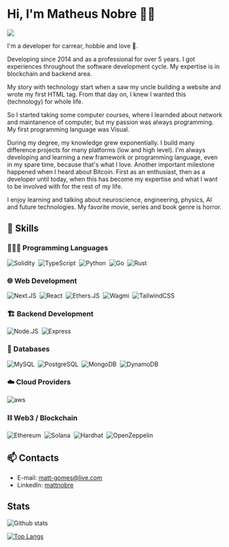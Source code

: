 # Hi, I'm Matheus Nobre 🫸🫷
![](https://komarev.com/ghpvc/?username=ccr5&color=green&style=flat-square)
<p></p>

I'm a developer for carrear, hobbie and love 🖤.

Developing since 2014 and as a professional for over 5 years. I got experiences throughout the software development cycle. My expertise is in blockchain and backend area.

My story with technology start when a saw my uncle building a website and wrote my first HTML tag. From that day on, I knew I wanted this (technology) for whole life. 

So I started taking some computer courses, where I learnded about network and maintanence of computer, but my passion was always programming. My first programming language was Visual. 

During my degree, my knowledge grew exponentially. I build many difference projects for many platforms (low and high level). I'm always developing and learning a new framework or programming language, even in my spare time, because that's what I love. Another important milestone happened when I heard about Bitcoin. First as an enthusiast, then as a developer until today, when this has become my expertise and what I want to be involved with for the rest of my life.

I enjoy learning and talking about neuroscience, engineering, physics, AI and future technologies. My favorite movie, series and book genre is horror.

## 🔧 Skills

### 👨🏽‍💻 Programming Languages
![Solidity](https://img.shields.io/badge/-Solidity-565656?logo=Solidity&logoColor=white&style=for-the-badge)&nbsp;
![TypeScript](https://img.shields.io/badge/-TypeScript-565656?logo=TypeScript&logoColor=white&style=for-the-badge)&nbsp;
![Python](https://img.shields.io/badge/-Python-565656?logo=Python&logoColor=white&style=for-the-badge)&nbsp;
![Go](https://img.shields.io/badge/-Go-565656?logo=Go&logoColor=white&style=for-the-badge)&nbsp;
![Rust](https://img.shields.io/badge/-Rust-565656?logo=Rust&logoColor=white&style=for-the-badge)&nbsp;

### 🌐 Web Development
![Next.JS](https://img.shields.io/badge/-Next.JS-565656?logo=Next.JS&logoColor=white&style=for-the-badge)&nbsp;
![React](https://img.shields.io/badge/-React-565656?logo=React&logoColor=white&style=for-the-badge)&nbsp;
![Ethers.JS](https://img.shields.io/badge/-Ethers.JS-565656?logo=Ethers.JS&logoColor=white&style=for-the-badge)&nbsp;
![Wagmi](https://img.shields.io/badge/-Wagmi-565656?logo=Wagmi&logoColor=white&style=for-the-badge)&nbsp;
![TailwindCSS](https://img.shields.io/badge/-TailwindCSS-565656?logo=TailwindCSS&logoColor=white&style=for-the-badge)&nbsp;

### 🏗 Backend Development
![Node.JS](https://img.shields.io/badge/-Node.JS-565656?logo=Node.JS&logoColor=white&style=for-the-badge)&nbsp;
![Express](https://img.shields.io/badge/-Express-565656?logo=Express&logoColor=white&style=for-the-badge)&nbsp;

### 💾 Databases
![MySQL](https://img.shields.io/badge/-MySQL-565656?logo=MySQL&logoColor=white&style=for-the-badge)&nbsp;
![PostgreSQL](https://img.shields.io/badge/-PostgreSQL-565656?logo=PostgreSQL&logoColor=white&style=for-the-badge)&nbsp;
![MongoDB](https://img.shields.io/badge/-MongoDB-565656?logo=MongoDB&logoColor=white&style=for-the-badge)&nbsp;
![DynamoDB](https://img.shields.io/badge/-DynamoDB-565656?logo=DynamoDB&logoColor=white&style=for-the-badge)&nbsp;

### ☁️ Cloud Providers
![aws](https://img.shields.io/badge/-aws-565656?logo=aws&logoColor=white&style=for-the-badge)&nbsp;


### ⛓ Web3 / Blockchain
![Ethereum](https://img.shields.io/badge/-Ethereum-565656?logo=Ethereum&logoColor=white&style=for-the-badge)&nbsp;
![Solana](https://img.shields.io/badge/-Solana-565656?logo=Solana&logoColor=white&style=for-the-badge)&nbsp;
![Hardhat](https://img.shields.io/badge/-hardhat-565656?logo=hardhat&logoColor=white&style=for-the-badge)&nbsp;
![OpenZeppelin](https://img.shields.io/badge/-OpenZeppelin-565656?logo=OpenZeppelin&logoColor=white&style=for-the-badge)&nbsp;

## 📫 Contacts

- E-mail: matt-gomes@live.com
- LinkedIn: [mattnobre](https://www.linkedin.com/in/mattnobre)


## Stats

![Github stats](https://github-readme-stats.vercel.app/api?username=ccr5&show_icons=true&theme=merko&count_private=true&include_all_commits=true)

[![Top Langs](https://github-readme-stats.vercel.app/api/top-langs/?username=ccr5&langs_count=10&layout=compact&theme=merko&hide=html,css,shell,dockerfile,less,hcl,javascript,elixir)](https://github.com/ccr5/github-readme-stats)
